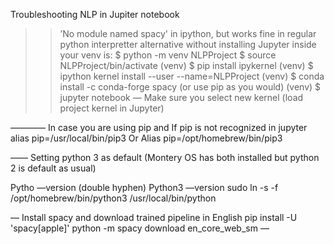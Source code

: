 Troubleshooting NLP in Jupiter notebook
>>’No module named spacy' in ipython, but works fine in regular python interpretter
>>alternative without installing Jupyter inside your venv is:
$ python -m venv NLPProject
$ source NLPProject/bin/activate
(venv) $ pip install ipykernel
(venv) $ ipython kernel install --user --name=NLPProject
(venv) $ conda install -c conda-forge spacy (or use pip as you would)
(venv) $ jupyter notebook
—
Make sure you select new kernel (load project kernel in Jupyter)

————
In case you are using pip and If pip is not recognized in jupyter
alias pip=/usr/local/bin/pip3
Or 
Alias pip=/opt/homebrew/bin/pip3

——
Setting python 3 as default  (Montery OS has both installed but python 2 is default as usual)

Pytho —version (double hyphen)
Python3 —version
sudo ln -s -f /opt/homebrew/bin/python3 /usr/local/bin/python

—
Install spacy and download trained pipeline in English
pip install -U 'spacy[apple]'
python -m spacy download en_core_web_sm
—

